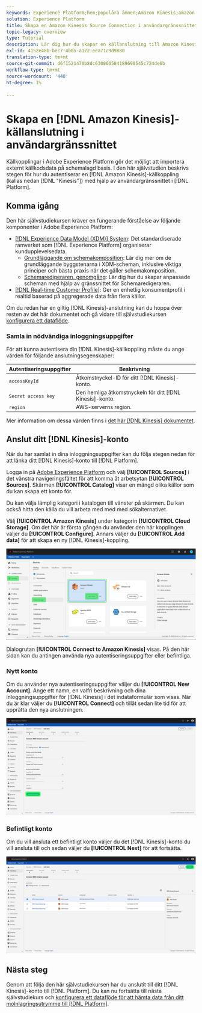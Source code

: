 ```yaml
---
keywords: Experience Platform;hem;populära ämnen;Amazon Kinesis;amazon kinesis;Kinesis;kinesis
solution: Experience Platform
title: Skapa en Amazon Kinesis Source Connection i användargränssnittet
topic-legacy: overview
type: Tutorial
description: Lär dig hur du skapar en källanslutning till Amazon Kinesis med Adobe Experience Platform gränssnitt.
exl-id: 4152e48b-bec7-4b05-a172-eea71c9d9880
translation-type: tm+mt
source-git-commit: d6f1521470b8dc630060584189690545c724de6b
workflow-type: tm+mt
source-wordcount: '448'
ht-degree: 1%

---
```


# Skapa en [!DNL Amazon Kinesis]-källanslutning i användargränssnittet

Källkopplingar i Adobe Experience Platform gör det möjligt att importera externt källkodsdata på schemalagd basis. I den här självstudien beskrivs stegen för hur du autentiserar en [!DNL Amazon Kinesis]-källkoppling (kallas nedan [!DNL "Kinesis"]) med hjälp av användargränssnittet i [!DNL Platform].

## Komma igång

Den här självstudiekursen kräver en fungerande förståelse av följande komponenter i Adobe Experience Platform:

- [[!DNL Experience Data Model (XDM)] System](../../../../../xdm/home.md): Det standardiserade ramverket som  [!DNL Experience Platform] organiserar kundupplevelsedata.
   - [Grundläggande om schemakomposition](../../../../../xdm/schema/composition.md): Lär dig mer om de grundläggande byggstenarna i XDM-scheman, inklusive viktiga principer och bästa praxis när det gäller schemakomposition.
   - [Schemaredigeraren, genomgång](../../../../../xdm/tutorials/create-schema-ui.md): Lär dig hur du skapar anpassade scheman med hjälp av gränssnittet för Schemaredigeraren.
- [[!DNL Real-time Customer Profile]](../../../../../profile/home.md): Ger en enhetlig konsumentprofil i realtid baserad på aggregerade data från flera källor.

Om du redan har en giltig [!DNL Kinesis]-anslutning kan du hoppa över resten av det här dokumentet och gå vidare till självstudiekursen [konfigurera ett dataflöde](../../dataflow/streaming/cloud-storage-streaming.md).

### Samla in nödvändiga inloggningsuppgifter

För att kunna autentisera din [!DNL Kinesis]-källkoppling måste du ange värden för följande anslutningsegenskaper:

| Autentiseringsuppgifter | Beskrivning |
| ---------- | ----------- |
| `accessKeyId` | Åtkomstnyckel-ID för ditt [!DNL Kinesis]-konto. |
| `Secret access key` | Den hemliga åtkomstnyckeln för ditt [!DNL Kinesis]-konto. |
| `region` | AWS-serverns region. |

Mer information om dessa värden finns i [det här [!DNL Kinesis] dokumentet](https://docs.aws.amazon.com/streams/latest/dev/getting-started.html).

## Anslut ditt [!DNL Kinesis]-konto

När du har samlat in dina inloggningsuppgifter kan du följa stegen nedan för att länka ditt [!DNL Kinesis]-konto till [!DNL Platform].

Logga in på [Adobe Experience Platform](https://platform.adobe.com) och välj **[!UICONTROL Sources]** i det vänstra navigeringsfältet för att komma åt arbetsytan **[!UICONTROL Sources]**. Skärmen **[!UICONTROL Catalog]** visar en mängd olika källor som du kan skapa ett konto för.

Du kan välja lämplig kategori i katalogen till vänster på skärmen. Du kan också hitta den källa du vill arbeta med med med sökalternativet.

Välj **[!UICONTROL Amazon Kinesis]** under kategorin **[!UICONTROL Cloud Storage]**. Om det här är första gången du använder den här kopplingen väljer du **[!UICONTROL Configure]**. Annars väljer du **[!UICONTROL Add data]** för att skapa en ny [!DNL Kinesis]-koppling.

![](../../../../images/tutorials/create/kinesis/catalog.png)

Dialogrutan **[!UICONTROL Connect to Amazon Kinesis]** visas. På den här sidan kan du antingen använda nya autentiseringsuppgifter eller befintliga.

### Nytt konto

Om du använder nya autentiseringsuppgifter väljer du **[!UICONTROL New Account]**. Ange ett namn, en valfri beskrivning och dina inloggningsuppgifter för [!DNL Kinesis] i det indataformulär som visas. När du är klar väljer du **[!UICONTROL Connect]** och tillåt sedan lite tid för att upprätta den nya anslutningen.

![](../../../../images/tutorials/create/kinesis/new.png)

### Befintligt konto

Om du vill ansluta ett befintligt konto väljer du det [!DNL Kinesis]-konto du vill ansluta till och sedan väljer du **[!UICONTROL Next]** för att fortsätta.

![](../../../../images/tutorials/create/kinesis/existing.png)

## Nästa steg

Genom att följa den här självstudiekursen har du anslutit till ditt [!DNL Kinesis]-konto till [!DNL Platform]. Du kan nu fortsätta till nästa självstudiekurs och [konfigurera ett dataflöde för att hämta data från ditt molnlagringsutrymme till [!DNL Platform]](../../dataflow/streaming/cloud-storage-streaming.md).
